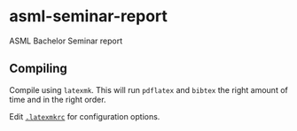# asml-seminar-report
ASML Bachelor Seminar report

## Compiling

Compile using `latexmk`. This will run `pdflatex` and `bibtex` the
right amount of time and in the right order.

Edit [`.latexmkrc`](./.latexmkrc) for configuration options.
